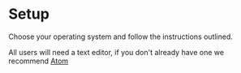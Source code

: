 # Setup

Choose your operating system and follow the instructions outlined.

All users will need a text editor, if you don't already have one we recommend [Atom](https://atom.io/)
